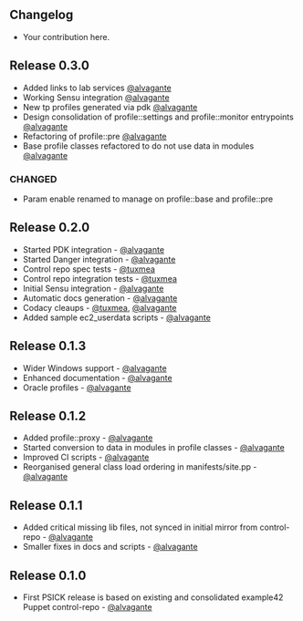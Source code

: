 ## Changelog

* Your contribution here.

## Release 0.3.0

* Added links to lab services [@alvagante](https://github.com/alvagante)
* Working Sensu integration [@alvagante](https://github.com/alvagante)
* New tp profiles generated via pdk [@alvagante](https://github.com/alvagante)
* Design consolidation of profile::settings and profile::monitor entrypoints [@alvagante](https://github.com/alvagante) 
* Refactoring of profile::pre [@alvagante](https://github.com/alvagante)
* Base profile classes refactored to do not use data in modules [@alvagante](https://github.com/alvagante)
### CHANGED
* Param enable renamed to manage on profile::base and profile::pre

## Release 0.2.0

* Started PDK integration - [@alvagante](https://github.com/alvagante)
* Started Danger integration - [@alvagante](https://github.com/alvagante)
* Control repo spec tests - [@tuxmea](https://github.com/tuxmea)
* Control repo integration tests - [@tuxmea](https://github.com/tuxmea)
* Initial Sensu integration - [@alvagante](https://github.com/alvagante)
* Automatic docs generation - [@alvagante](https://github.com/alvagante)
* Codacy cleaups - [@tuxmea](https://github.com/tuxmea), [@alvagante](https://github.com/alvagante)
* Added sample ec2_userdata scripts - [@alvagante](https://github.com/alvagante)

## Release 0.1.3

* Wider Windows support - [@alvagante](https://github.com/alvagante)
* Enhanced documentation - [@alvagante](https://github.com/alvagante)
* Oracle profiles - [@alvagante](https://github.com/alvagante)

## Release 0.1.2

* Added profile::proxy - [@alvagante](https://github.com/alvagante)
* Started conversion to data in modules in profile classes - [@alvagante](https://github.com/alvagante)
* Improved CI scripts - [@alvagante](https://github.com/alvagante)
* Reorganised general class load ordering in manifests/site.pp - [@alvagante](https://github.com/alvagante)

## Release 0.1.1

* Added critical missing lib files, not synced in initial mirror from control-repo - [@alvagante](https://github.com/alvagante)
* Smaller fixes in docs and scripts - [@alvagante](https://github.com/alvagante)

## Release 0.1.0

* First PSICK release is based on existing and consolidated example42 Puppet control-repo - [@alvagante](https://github.com/alvagante)
